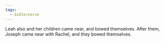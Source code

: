 ```yaml
---
tags:
  - bible/verse
---
```

Leah also and her children came near, and bowed themselves. After them, Joseph came near with Rachel, and they bowed themselves.